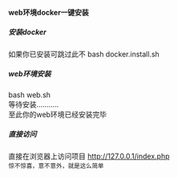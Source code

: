 #### web环境docker一键安装
##### 安装docker
如果你已安装可跳过此不
bash docker.install.sh 

##### web环境安装
bash web.sh  
等待安装...........  
至此你的web环境已经安装完毕

##### 直接访问
直接在浏览器上访问项目 http://127.0.0.1/index.php  
`惊不惊喜，意不意外，就是这么简单`  